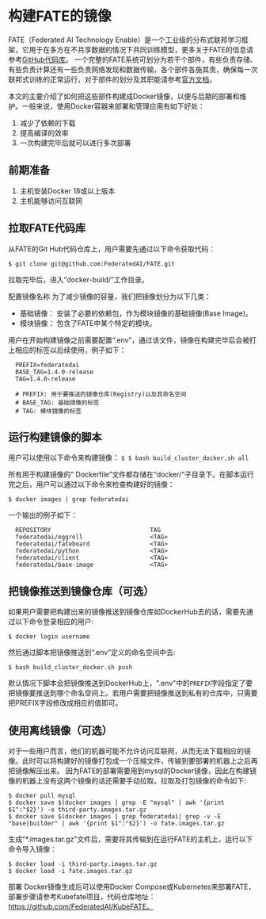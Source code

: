 # 构建FATE的镜像
FATE（Federated AI Technology Enable）是一个工业级的分布式联邦学习框架，它用于在多方在不共享数据的情况下共同训练模型，更多关于FATE的信息请参考[GitHub代码库](https://github.com/FederatedAI/FATE)。
一个完整的FATE系统可划分为若干个部件，有些负责存储、有些负责计算还有一些负责网络发现和数据传输，各个部件各施其责，确保每一次联邦式训练的正常运行，对于部件的划分及其职能请参考[官方文档](https://github.com/FederatedAI/FATE/tree/master/cluster-deploy)。

本文的主要介绍了如何把这些部件构建成Docker镜像，以便与后期的部署和维护。一般来说，使用Docker容器来部署和管理应用有如下好处：
1.	减少了依赖的下载
2.	提高编译的效率
3.	一次构建完毕后就可以进行多次部署

## 前期准备
1.	主机安装Docker  18或以上版本
2.	主机能够访问互联网

## 拉取FATE代码库
  从FATE的Git Hub代码仓库上，用户需要先通过以下命令获取代码：
  
```$ git clone git@github.com:FederatedAI/FATE.git```
  
  拉取完毕后，进入”docker-build/”工作目录。

配置镜像名称
为了减少镜像的容量，我们把镜像划分为以下几类：
- 基础镜像： 安装了必要的依赖包，作为模块镜像的基础镜像(Base Image)。
- 模块镜像： 包含了FATE中某个特定的模块。

用户在开始构建镜像之前需要配置“.env”，通过该文件，镜像在构建完毕后会被打上相应的标签以后续使用，例子如下：
```
  PREFIX=federatedai
  BASE_TAG=1.4.0-release
  TAG=1.4.0-release

  # PREFIX: 用于要推送的镜像仓库(Registry)以及其命名空间
  # BASE_TAG: 基础镜像的标签
  # TAG: 模块镜像的标签 
```


## 运行构建镜像的脚本

用户可以使用以下命令来构建镜像：
```$ $ bash build_cluster_docker.sh all```

所有用于构建镜像的“ Dockerfile”文件都存储在“docker/“子目录下。在脚本运行完之后，用户可以通过以下命令来检查构建好的镜像：

```$ docker images | grep federatedai```

一个输出的例子如下：
```
  REPOSITORY                            TAG
  federatedai/eggroll                   <TAG>
  federatedai/fateboard                 <TAG>
  federatedai/python                    <TAG>
  federatedai/client                    <TAG>
  federatedai/base-image                <TAG>
```

## 把镜像推送到镜像仓库（可选）
如果用户需要把构建出来的镜像推送到镜像仓库如DockerHub去的话，需要先通过以下命令登录相应的用户:

```$ docker login username```
   
然后通过脚本把镜像推送到“.env”定义的命名空间中去:

```$ bash build_cluster_docker.sh push```
   
默认情况下脚本会把镜像推送到DockerHub上，".env"中的`PREFIX`字段指定了要把镜像要推送到哪个命名空间上。若用户需要把镜像推送到私有的仓库中，只需要把PREFIX字段修改成相应的值即可。


## 使用离线镜像（可选）
对于一些用户而言，他们的机器可能不允许访问互联网，从而无法下载相应的镜像。此时可以将构建好的镜像打包成一个压缩文件，传输到要部署的机器上之后再把镜像解压出来。
因为FATE的部署需要用到mysql的Docker镜像，因此在构建镜像的机器上没有这两个镜像的话还需要手动拉取。拉取及打包镜像的命令如下:
```
$ docker pull mysql
$ docker save $(docker images | grep -E "mysql" | awk '{print $1":"$2}') -o third-party.images.tar.gz
$ docker save $(docker images | grep federatedai| grep -v -E "base|builder" | awk '{print $1":"$2}') -o fate.images.tar.gz
```

生成"*.images.tar.gz"文件后，需要将其传输到在运行FATE的主机上，运行以下命令导入镜像：
```
$ docker load -i third-party.images.tar.gz
$ docker load -i fate.images.tar.gz
```

部署
Docker镜像生成后可以使用Docker Compose或Kubernetes来部署FATE，部署步骤请参考Kubefate项目，代码仓库地址：https://github.com/FederatedAI/KubeFATE。
